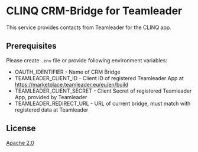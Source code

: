 # CLINQ CRM-Bridge for Teamleader

This service provides contacts from Teamleader for the CLINQ app.

## Prerequisites

Please create `.env` file or provide following environment variables:

- OAUTH_IDENTIFIER - Name of CRM Bridge
- TEAMLEADER_CLIENT_ID - Client ID of registered Teamleader App at https://marketplace.teamleader.eu/eu/en/build
- TEAMLEADER_CLIENT_SECRET - Client Secret of registered Teamleader App, provided by Teamleader
- TEAMLEADER_REDIRECT_URL - URL of current bridge, must match with registered data at Teamleader

## License

[Apache 2.0](LICENSE)
